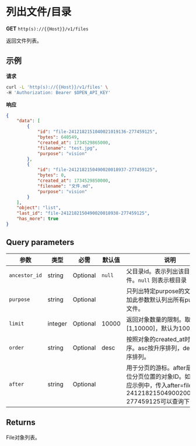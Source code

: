 # 列出文件/目录

**GET** `http(s)://{{Host}}/v1/files`

返回文件列表。

## 示例

**请求**
```bash
curl -L 'http(s)://{{Host}}/v1/files' \
-H 'Authorization: Bearer $OPEN_API_KEY'
```

**响应**
```json
{
    "data": [
        {
            "id": "file-2412182151040021019136-277459125",
            "bytes": 640549,
            "created_at": 1734529865000,
            "filename": "test.jpg",
            "purpose": "vision"
        },
        {
            "id": "file-2412182150490020018937-277459125",
            "bytes": 0,
            "created_at": 1734529850000,
            "filename": "文件.md",
            "purpose": "vision"
        }
    ],
    "object": "list",
    "last_id": "file-2412182150490020018938-277459125",
    "has_more": true
}
```

## Query parameters

| 参数 | 类型 | 必需 | 默认值 | 说明 |
|-----|------|------|--------|------|
| `ancestor_id` | string | Optional | `null` | 父目录id。表示列出该目录下的文件。`null` 则表示根目录 |
| `purpose` | string | Optional | | 只列出特定purpose的文件。不加此参数默认列出所有purpose文件。 |
| `limit` | integer | Optional | 10000 | 返回对象数量的限制。取值范围[1,10000]，默认为10000。 |
| `order` | string | Optional | desc | 按照对象的created_at时间戳排序。asc按升序排列，desc按降序排列。 |
| `after` | string | Optional | | 用于分页的游标。after是用于定位分页位置的对象ID。如上述响应示例中，传入after=file-2412182150490020018938-277459125可以查询下一页。 |

## Returns
File对象列表。

